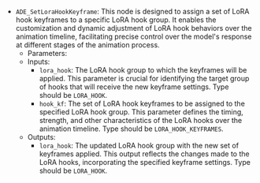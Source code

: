 - `ADE_SetLoraHookKeyframe`: This node is designed to assign a set of LoRA hook keyframes to a specific LoRA hook group. It enables the customization and dynamic adjustment of LoRA hook behaviors over the animation timeline, facilitating precise control over the model's response at different stages of the animation process.
    - Parameters:
    - Inputs:
        - `lora_hook`: The LoRA hook group to which the keyframes will be applied. This parameter is crucial for identifying the target group of hooks that will receive the new keyframe settings. Type should be `LORA_HOOK`.
        - `hook_kf`: The set of LoRA hook keyframes to be assigned to the specified LoRA hook group. This parameter defines the timing, strength, and other characteristics of the LoRA hooks over the animation timeline. Type should be `LORA_HOOK_KEYFRAMES`.
    - Outputs:
        - `lora_hook`: The updated LoRA hook group with the new set of keyframes applied. This output reflects the changes made to the LoRA hooks, incorporating the specified keyframe settings. Type should be `LORA_HOOK`.
